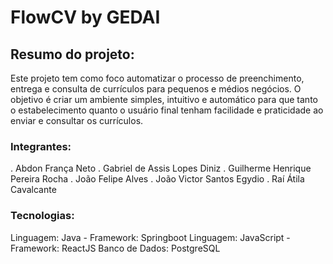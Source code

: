 # FlowCV by GEDAI

## Resumo do projeto:
Este projeto tem como foco automatizar o processo de preenchimento, entrega e consulta de currículos para pequenos e médios negócios. O objetivo é criar um ambiente simples, intuitivo e automático para que tanto o estabelecimento quanto o usuário final tenham facilidade e praticidade ao enviar e consultar os currículos.

### Integrantes:
. Abdon França Neto
. Gabriel de Assis Lopes Diniz
. Guilherme Henrique Pereira Rocha
. João Felipe Alves
. João Victor Santos Egydio
. Raí Átila Cavalcante

### Tecnologias:

Linguagem: Java - Framework: Springboot
Linguagem: JavaScript - Framework: ReactJS
Banco de Dados: PostgreSQL

